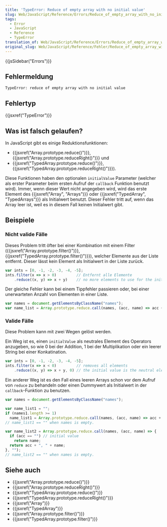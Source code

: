 ```yaml
---
title: 'TypeError: Reduce of empty array with no initial value'
slug: Web/JavaScript/Reference/Errors/Reduce_of_empty_array_with_no_initial_value
tags:
  - Error
  - JavaScript
  - Reference
  - TypeError
translation_of: Web/JavaScript/Reference/Errors/Reduce_of_empty_array_with_no_initial_value
original_slug: Web/JavaScript/Reference/Fehler/Reduce_of_empty_array_with_no_initial_value
---
```

{{jsSidebar("Errors")}}

## Fehlermeldung

    TypeError: reduce of empty array with no initial value

## Fehlertyp

{{jsxref("TypeError")}}

## Was ist falsch gelaufen?

In JavaScript gibt es einige Reduktionsfunktionen:

- {{jsxref("Array.prototype.reduce()")}}, {{jsxref("Array.prototype.reduceRight()")}} und
- {{jsxref("TypedArray.prototype.reduce()")}}, {{jsxref("TypedArray.prototype.reduceRight()")}}).

Diese Funktionen haben den optionalen `initialValue` Parameter (welcher als erster Parameter beim ersten Aufruf der `callback` Funktion benutzt wird). Immer, wenn dieser Wert nicht angegeben wird, wird das erste Element des {{jsxref("Array", "Arrays")}} oder {{jsxref("TypedArray", "TypedArrays")}} als Initialwert benutzt. Dieser Fehler tritt auf, wenn das Array leer ist, weil es in diesem Fall keinen Initialwert gibt.

## Beispiele

### Nicht valide Fälle

Dieses Problem tritt öfter bei einer Kombination mit einem Filter ({{jsxref("Array.prototype.filter()")}}, {{jsxref("TypedArray.prototype.filter()")}}), welcher Elemente aus der Liste entfernt. Dieser lässt kein Element als Initialwert in der Liste zurück.

```js example-bad
var ints = [0, -1, -2, -3, -4, -5];
ints.filter(x => x > 0)         // Entfernt alle Elemente
    .reduce((x, y) => x + y)    // no more elements to use for the initial value.
```

Der gleiche Fehler kann bei einem Tippfehler passieren oder, bei einer unerwarteten Anzahl von Elementen in einer Liste.

```js example-bad
var names = document.getElementsByClassName("names");
var name_list = Array.prototype.reduce.call(names, (acc, name) => acc + ", " + name);
```

### Valide Fälle

Diese Problem kann mit zwei Wegen gelöst werden.

Ein Weg ist es, einen `initialValue` als neutrales Element des Operators anzugeben, so wie 0 bei der Addition, 1 bei der Multiplikation oder ein leerer String bei einer Konkatination.

```js example-good
var ints = [0, -1, -2, -3, -4, -5];
ints.filter(x => x < 0)         // removes all elements
    .reduce((x, y) => x + y, 0) // the initial value is the neutral element of the addition
```

Ein anderer Weg ist es den Fall eines leeren Arrays schon vor dem Aufruf von `reduce` zu behandeln oder einen Dummywert als Initialwert in der `callback`-Funktion zu benutzen.

```js example-good
var names = document.getElementsByClassName("names");

var name_list1 = "";
if (names1.length >= 1)
  name_list1 = Array.prototype.reduce.call(names, (acc, name) => acc + ", " + name);
// name_list1 == "" when names is empty.

var name_list2 = Array.prototype.reduce.call(names, (acc, name) => {
  if (acc == "") // initial value
    return name;
  return acc + ", " + name;
}, "");
// name_list2 == "" when names is empty.
```

## Siehe auch

- {{jsxref("Array.prototype.reduce()")}}
- {{jsxref("Array.prototype.reduceRight()")}}
- {{jsxref("TypedArray.prototype.reduce()")}}
- {{jsxref("TypedArray.prototype.reduceRight()")}}
- {{jsxref("Array")}}
- {{jsxref("TypedArray")}}
- {{jsxref("Array.prototype.filter()")}}
- {{jsxref("TypedArray.prototype.filter()")}}
